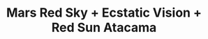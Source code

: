 ---
layout: post
category: concert
title: Mars Red Sky + Ecstatic Vision + Red Sun Atacama
artists: 
- Mars Red Sky
- Ecstatic Vision
- Red Sun Atacama
place: 
- La Maroquinerie
country: France
city: Paris
---